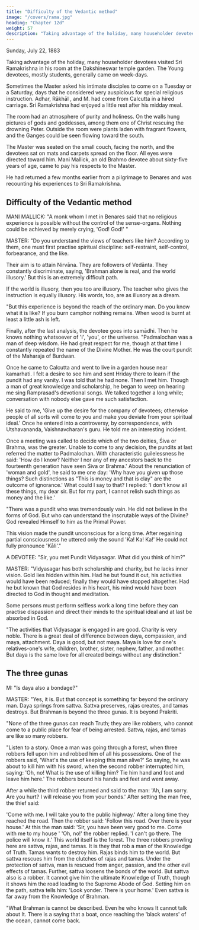 ```yaml
---
title: "Difficulty of the Vedantic method"
image: "/covers/rama.jpg"
heading: "Chapter 12d"
weight: 57
description: "Taking advantage of the holiday, many householder devotees visited Sri Ramakrishna in his room at the Dakshineswar temple garden"
---
```



Sunday, July 22, 1883

Taking advantage of the holiday, many householder devotees visited Sri Ramakrishna in his room at the Dakshineswar temple garden. The Young devotees, mostly students, generally came on week-days. 

Sometimes the Master asked his intimate disciples to come on a Tuesday or a Saturday, days that he considered very auspicious for special
religious instruction. Adhar, Rākhāl , and M. had come from Calcutta in a hired carriage.
Sri Ramakrishna had enjoyed a little rest after his midday meal. 

The room had an atmosphere of purity and holiness. On the walls hung pictures of gods and goddesses, among them one of Christ rescuing the drowning Peter. Outside the room were plants laden with fragrant flowers, and the Ganges could be seen flowing toward the south.

The Master was seated on the small couch, facing the north, and the devotees sat on mats and carpets spread on the floor. All eyes were directed toward him. Mani Mallick, an old Brahmo devotee about sixty-five years of age, came to pay his respects to the Master. 

He had returned a few months earlier from a pilgrimage to Benares and was recounting his experiences to Sri Ramakrishna.


## Difficulty of the Vedantic method

MANI MALLICK: "A monk whom I met in Benares said that no religious experience is
possible without the control of the sense-organs. Nothing could be achieved by merely
crying, 'God! God!' "

MASTER: "Do you understand the views of teachers like him? According to them, one must first practise spiritual discipline: self-restraint, self-control, forbearance, and the like. 

Their aim is to attain Nirvāna. They are followers of Vedānta. They constantly discriminate, saying, 'Brahman alone is real, and the world illusory.' But this is an extremely difficult path. 

If the world is illusory, then you too are illusory. The teacher
who gives the instruction is equally illusory. His words, too, are as illusory as a dream.

"But this experience is beyond the reach of the ordinary man. Do you know what it is like? If you burn camphor nothing remains. When wood is burnt at least a little ash is left. 

Finally, after the last analysis, the devotee goes into samādhi. Then he knows nothing whatsoever of 'I', 'you', or the universe.
"Padmalochan was a man of deep wisdom. He had great respect for me, though at that time I constantly repeated the name of the Divine Mother. He was the court pundit of the Maharaja of Burdwan. 

Once he came to Calcutta and went to live in a garden house near kamarhati. I felt a desire to see him and sent Hriday there to learn if the pundit
had any vanity. I was told that he had none. Then I met him. Though a man of great
knowledge and scholarship, he began to weep on hearing me sing Ramprasad's devotional songs. We talked together a long while; conversation with nobody else gave me such satisfaction. 

He said to me, 'Give up the desire for the company of devotees; otherwise people of all sorts will come to you and make you deviate from your spiritual
ideal.' Once he entered into a controversy, by correspondence, with Utshavananda,
Vaishnavcharan's guru. He told me an interesting incident. 

Once a meeting was called to decide which of the two deities, Śiva or Brahma, was the greater. Unable to come to
any decision, the pundits at last referred the matter to Padmalochan. With characteristic
guilelessness he said: 'How do I know? Neither I nor any of my ancestors back to the
fourteenth generation have seen Śiva or Brahma.' About the renunciation of 'woman and
gold', he said to me one day: 'Why have you given up those things? Such distinctions as
"This is money and that is clay" are the outcome of ignorance.' What could I say to that?
I replied: 'I don't know all these things, my dear sir. But for my part, I cannot relish
such things as money and the like.'

"There was a pundit who was tremendously vain. He did not believe in the forms of God. But who can understand the inscrutable ways of the Divine? God revealed Himself to him as the Primal Power. 

This vision made the pundit unconscious for a long time. After regaining partial consciousness he uttered only the sound 'Ka! Ka! Ka!' He could
not fully pronounce 'Kāli'."


A DEVOTEE: "Sir, you met Pundit Vidyasagar. What did you think of him?"

MASTER: "Vidyasagar has both scholarship and charity, but he lacks inner vision. Gold lies hidden within him. Had he but found it out, his activities would have been reduced; finally they would have stopped altogether. Had he but known that God resides in his heart, his mind would have been directed to God in thought and meditation. 

Some persons must perform selfless work a long time before they can practise dispassion and direct their minds to the spiritual ideal and at last be absorbed in God.



"The activities that Vidyasagar is engaged in are good. Charity is very noble. There is a
great deal of difference between daya, compassion, and maya, attachment. Daya is
good, but not maya. Maya is love for one's relatives-one's wife, children, brother, sister,
nephew, father, and mother. But daya is the same love for all created beings without
any distinction."



## The three gunas

M: "Is daya also a bondage?"

MASTER: "Yes, it is. But that concept is something far beyond the ordinary man. Daya springs from sattva. Sattva preserves, rajas creates, and tamas destroys. But Brahman is beyond the three gunas. It is beyond Prakriti.

"None of the three gunas can reach Truth; they are like robbers, who cannot come to a public place for fear of being arrested. Sattva, rajas, and tamas are like so many robbers.

"Listen to a story. Once a man was going through a forest, when three robbers fell upon him and robbed him of all his possessions. One of the robbers said, 'What's the use of keeping this man alive?' So saying, he was about to kill him with his sword, when the
second robber interrupted him, saying: 'Oh, no! What is the use of killing him? Tie him hand and foot and leave him here.' The robbers bound his hands and feet and went away.

After a while the third robber returned and said to the man: 'Ah, I am sorry. Are you hurt? I will release you from your bonds.' After setting the man free, the thief said:

'Come with me. I will take you to the public highway.' After a long time they reached the road. Then the robber said: 'Follow this road. Over there is your house.' At this the man said: 'Sir, you have been very good to me. Come with me to my house ' 'Oh, no!'
the robber replied. 'I can't go there. The police will know it.'
This world itself is the forest. The three robbers prowling here are sattva, rajas, and
tamas. It is they that rob a man of the Knowledge of Truth. Tamas wants to destroy
him. Rajas binds him to the world. But sattva rescues him from the clutches of rajas
and tamas. Under the protection of sattva, man is rescued from anger, passion, and the
other evil effects of tamas. Further, sattva loosens the bonds of the world. But sattva
also is a robber. It cannot give him the ultimate Knowledge of Truth, though it shows
him the road leading to the Supreme Abode of God. Setting him on the path, sattva tells
him: 'Look yonder. There is your home.' Even sattva is far away from the Knowledge of
Brahman.



"What Brahman is cannot be described. Even he who knows It cannot talk about It.
There is a saying that a boat, once reaching the 'black waters' of the ocean, cannot come
back.

